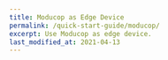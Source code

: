 ```yaml
---
title: Moducop as Edge Device
permalink: /quick-start-guide/moducop/
excerpt: Use Moducop as edge device.
last_modified_at: 2021-04-13
---
```

